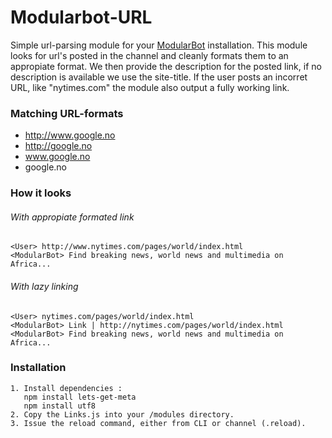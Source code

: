 Modularbot-URL
==============

Simple url-parsing module for your [ModularBot](https://github.com/Xstasy/modular-bot) installation. This module looks for url's posted in the channel and cleanly formats them to an appropiate format. We then provide the description for the posted link, if no description is available we use the site-title. If the user posts an incorret URL, like "nytimes.com" the module also output a fully working link.

### Matching URL-formats
 - http://www.google.no
 - http://google.no
 - www.google.no
 - google.no

### How it looks
###### With appropiate formated link
```
<User> http://www.nytimes.com/pages/world/index.html
<ModularBot> Find breaking news, world news and multimedia on Africa...
```
###### With lazy linking
```
<User> nytimes.com/pages/world/index.html
<ModularBot> Link | http://nytimes.com/pages/world/index.html
<ModularBot> Find breaking news, world news and multimedia on Africa...
```
### Installation

```
1. Install dependencies :
   npm install lets-get-meta
   npm install utf8
2. Copy the Links.js into your /modules directory.
3. Issue the reload command, either from CLI or channel (.reload).
```
